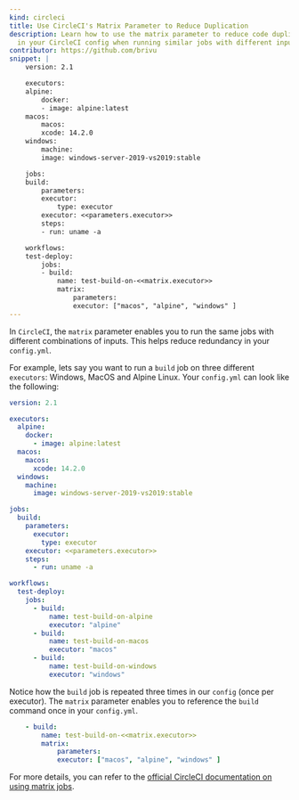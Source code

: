 ```yaml
---
kind: circleci
title: Use CircleCI's Matrix Parameter to Reduce Duplication
description: Learn how to use the matrix parameter to reduce code duplication
  in your CircleCI config when running similar jobs with different inputs.
contributor: https://github.com/brivu
snippet: |
    version: 2.1

    executors:
    alpine:
        docker:
        - image: alpine:latest
    macos:
        macos:
        xcode: 14.2.0
    windows:
        machine:
        image: windows-server-2019-vs2019:stable

    jobs:
    build:
        parameters:
        executor:
            type: executor
        executor: <<parameters.executor>>
        steps:
        - run: uname -a

    workflows:
    test-deploy:
        jobs: 
        - build:
            name: test-build-on-<<matrix.executor>>
            matrix:
                parameters:
                executor: ["macos", "alpine", "windows" ]
---
```


In `CircleCI`, the `matrix` parameter enables you to run the same jobs with different combinations of inputs. This helps reduce redundancy in your `config.yml`. 

For example, lets say you want to run a `build` job on three different `executors`: Windows, MacOS and Alpine Linux.
Your `config.yml` can look like the following:

```yaml
version: 2.1

executors:
  alpine:
    docker:
      - image: alpine:latest
  macos:
    macos:
      xcode: 14.2.0
  windows:
    machine:
      image: windows-server-2019-vs2019:stable

jobs:
  build:
    parameters:
      executor:
        type: executor
    executor: <<parameters.executor>>
    steps:
      - run: uname -a

workflows:
  test-deploy:
    jobs: 
      - build:
          name: test-build-on-alpine
          executor: "alpine"
      - build:
          name: test-build-on-macos
          executor: "macos"
      - build:
          name: test-build-on-windows
          executor: "windows"
```

Notice how the `build` job is repeated three times in our `config` (once per executor).  The `matrix` parameter enables you to reference the `build` command once in your `config.yml`.

```yaml
    - build:
        name: test-build-on-<<matrix.executor>>
        matrix:
            parameters:
            executor: ["macos", "alpine", "windows" ]
```

For more details, you can refer to the [official CircleCI documentation on using matrix jobs](https://circleci.com/docs/using-matrix-jobs/).
